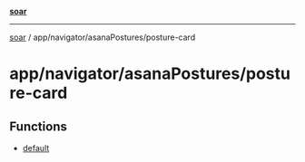 [**soar**](../../../../README.md)

***

[soar](../../../../modules.md) / app/navigator/asanaPostures/posture-card

# app/navigator/asanaPostures/posture-card

## Functions

- [default](functions/default.md)
